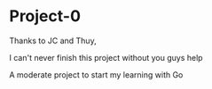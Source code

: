 # Project-0

Thanks to JC and Thuy, 

I can't never finish this project without you guys help

A moderate project to start my learning with Go
